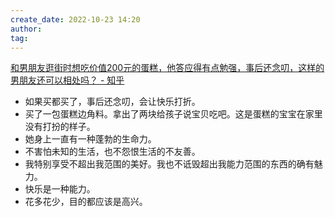 ```yaml
---
create_date: 2022-10-23 14:20
author: 
tag: 
---
```

[和男朋友逛街时想吃价值200元的蛋糕，他答应得有点勉强，事后还念叨，这样的男朋友还可以相处吗？ - 知乎](https://www.zhihu.com/question/501327012/answer/2587561640)

- 如果买都买了，事后还念叨，会让快乐打折。
- 买了一包蛋糕边角料。拿出了两块给孩子说宝贝吃吧。这是蛋糕的宝宝在家里没有打扮的样子。
- 她身上一直有一种蓬勃的生命力。
- 不害怕未知的生活，也不怨恨生活的不友善。
- 我特别享受不超出我范围的美好。我也不诋毁超出我能力范围的东西的确有魅力。
- 快乐是一种能力。
- 花多花少，目的都应该是高兴。
